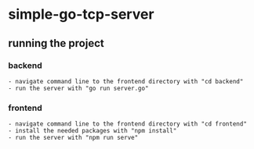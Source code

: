 # simple-go-tcp-server

## running the project

### backend
    - navigate command line to the frontend directory with "cd backend"
    - run the server with "go run server.go"

### frontend
    - navigate command line to the frontend directory with "cd frontend"
    - install the needed packages with "npm install"
    - run the server with "npm run serve"